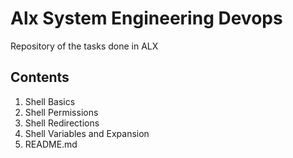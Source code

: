 # Alx System Engineering Devops
Repository of the tasks done in ALX

## Contents
1. Shell Basics
2. Shell Permissions
3. Shell Redirections
4. Shell Variables and Expansion 
5. README.md
